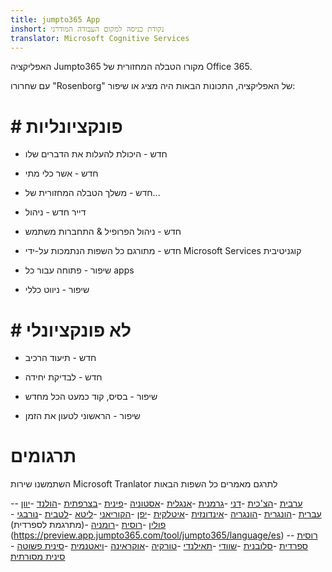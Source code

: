 ```yaml
---
title: jumpto365 App
inshort: נקודת כניסה למקום העבודה המודרני
translator: Microsoft Cognitive Services
---
```



האפליקציה Jumpto365 מקורו הטבלה המחזורית של Office 365. 

עם שחרורו "Rosenborg" של האפליקציה, התכונות הבאות היה מציג או שיפור:

# # פונקציונליות

* חדש - היכולת להעלות את הדברים שלו

* חדש - אשר כלי מתי

* חדש - משלך הטבלה המחזורית של...

* דייר חדש - ניהול

* חדש - ניהול הפרופיל & התחברות משתמש

* חדש - מתורגם כל השפות הנתמכות על-ידי Microsoft Services קוגניטיבית

* שיפור - פתוחה עבור כל apps

* שיפור - ניווט כללי

# # לא פונקציונלי

* חדש - תיעוד הרכיב

* חדש - לבדיקת יחידה

* שיפור - בסיס, קוד כמעט הכל מחדש

* שיפור - הראשוני לטעון את הזמן


# תרגומים
השתמשנו שירות Microsoft Tranlator לתרגם מאמרים כל השפות הבאות

-[ערבית](https://preview.app.jumpto365.com/tool/jumpto365/language/ar)
-[הצ'כית](https://preview.app.jumpto365.com/tool/jumpto365/language/cs)
-[דני](https://preview.app.jumpto365.com/tool/jumpto365/language/da)
-[גרמנית](https://preview.app.jumpto365.com/tool/jumpto365/language/de)
-[אנגלית](https://preview.app.jumpto365.com/tool/jumpto365/language/en)
-[אסטוניה](https://preview.app.jumpto365.com/tool/jumpto365/language/et)
-[פינית](https://preview.app.jumpto365.com/tool/jumpto365/language/fi)
-[בצרפתית](https://preview.app.jumpto365.com/tool/jumpto365/language/fr)
-[הולנד](https://preview.app.jumpto365.com/tool/jumpto365/language/nl)
-[יוון](https://preview.app.jumpto365.com/tool/jumpto365/language/el)
-[עברית](https://preview.app.jumpto365.com/tool/jumpto365/language/he)
-[הונגרית](https://preview.app.jumpto365.com/tool/jumpto365/language/ht)
-[הונגריה](https://preview.app.jumpto365.com/tool/jumpto365/language/hu)
-[אינדונזית](https://preview.app.jumpto365.com/tool/jumpto365/language/id)
-[איטלקית](https://preview.app.jumpto365.com/tool/jumpto365/language/it)
-[יפן](https://preview.app.jumpto365.com/tool/jumpto365/language/ja)
-[הקוריאני](https://preview.app.jumpto365.com/tool/jumpto365/language/ko)
-[ליטא](https://preview.app.jumpto365.com/tool/jumpto365/language/lt)
-[לטבית](https://preview.app.jumpto365.com/tool/jumpto365/language/lv)
-[נורבגי](https://preview.app.jumpto365.com/tool/jumpto365/language/no)
-[פולין](https://preview.app.jumpto365.com/tool/jumpto365/language/pl)
-[רוסית](https://preview.app.jumpto365.com/tool/jumpto365/language/pt)
-[רומניה](https://preview.app.jumpto365.com/tool/jumpto365/language/ro)
-(מתרגמת לספרדית) (https://preview.app.jumpto365.com/tool/jumpto365/language/es)
-[רוסית](https://preview.app.jumpto365.com/tool/jumpto365/language/ru)
-[ספרדית](https://preview.app.jumpto365.com/tool/jumpto365/language/sk)
-[סלובנית](https://preview.app.jumpto365.com/tool/jumpto365/language/sl)
-[שוודי](https://preview.app.jumpto365.com/tool/jumpto365/language/sv)
-[תאילנדי](https://preview.app.jumpto365.com/tool/jumpto365/language/th)
-[טורקיה](https://preview.app.jumpto365.com/tool/jumpto365/language/tr)
-[אוקראינה](https://preview.app.jumpto365.com/tool/jumpto365/language/uk)
-[ויאטנמית](https://preview.app.jumpto365.com/tool/jumpto365/language/vi)
-[סינית פשוטה](https://preview.app.jumpto365.com/tool/jumpto365/language/zh-CHS)
-[סינית מסורתית](https://preview.app.jumpto365.com/tool/jumpto365/language/zh-CHT)

